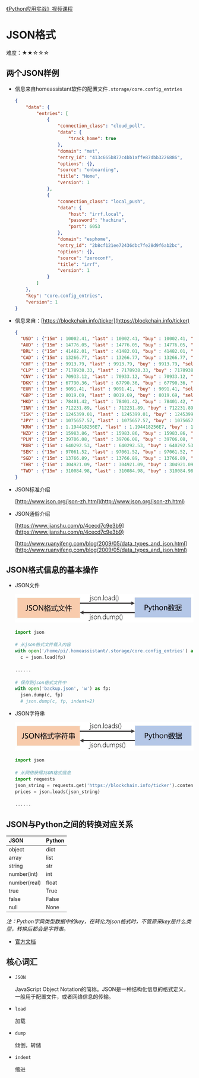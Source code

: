 [《Python应用实战》视频课程](https://study.163.com/course/courseMain.htm?courseId=1209533804&share=2&shareId=400000000624093)

# JSON格式

难度：★★☆☆☆

## 两个JSON样例

- 信息来自homeassistant软件的配置文件`.storage/core.config_entries`
    ```json
    {
        "data": {
            "entries": [
                {
                    "connection_class": "cloud_poll",
                    "data": {
                        "track_home": true
                    },
                    "domain": "met",
                    "entry_id": "413c665b877c4bb1affe87dbb3226886",
                    "options": {},
                    "source": "onboarding",
                    "title": "Home",
                    "version": 1
                },
                {
                    "connection_class": "local_push",
                    "data": {
                        "host": "irrf.local",
                        "password": "hachina",
                        "port": 6053
                    },
                    "domain": "esphome",
                    "entry_id": "2b8cf121ee72436dbc7fe28d9f6ab2bc",
                    "options": {},
                    "source": "zeroconf",
                    "title": "irrf",
                    "version": 1
                }
            ]
        },
        "key": "core.config_entries",
        "version": 1
    }
    ```

- 信息来自：[https://blockchain.info/ticker](https://blockchain.info/ticker)

    ```json
    {
      "USD" : {"15m" : 10002.41, "last" : 10002.41, "buy" : 10002.41, "sell" : 10002.41, "symbol" : "$"},
      "AUD" : {"15m" : 14776.05, "last" : 14776.05, "buy" : 14776.05, "sell" : 14776.05, "symbol" : "$"},
      "BRL" : {"15m" : 41482.01, "last" : 41482.01, "buy" : 41482.01, "sell" : 41482.01, "symbol" : "R$"},
      "CAD" : {"15m" : 13266.77, "last" : 13266.77, "buy" : 13266.77, "sell" : 13266.77, "symbol" : "$"},
      "CHF" : {"15m" : 9913.79, "last" : 9913.79, "buy" : 9913.79, "sell" : 9913.79, "symbol" : "CHF"},
      "CLP" : {"15m" : 7178938.33, "last" : 7178938.33, "buy" : 7178938.33, "sell" : 7178938.33, "symbol" : "$"},
      "CNY" : {"15m" : 70933.12, "last" : 70933.12, "buy" : 70933.12, "sell" : 70933.12, "symbol" : "¥"},
      "DKK" : {"15m" : 67790.36, "last" : 67790.36, "buy" : 67790.36, "sell" : 67790.36, "symbol" : "kr"},
      "EUR" : {"15m" : 9091.41, "last" : 9091.41, "buy" : 9091.41, "sell" : 9091.41, "symbol" : "€"},
      "GBP" : {"15m" : 8019.69, "last" : 8019.69, "buy" : 8019.69, "sell" : 8019.69, "symbol" : "£"},
      "HKD" : {"15m" : 78401.42, "last" : 78401.42, "buy" : 78401.42, "sell" : 78401.42, "symbol" : "$"},
      "INR" : {"15m" : 712231.89, "last" : 712231.89, "buy" : 712231.89, "sell" : 712231.89, "symbol" : "₹"},
      "ISK" : {"15m" : 1245399.01, "last" : 1245399.01, "buy" : 1245399.01, "sell" : 1245399.01, "symbol" : "kr"},
      "JPY" : {"15m" : 1075657.57, "last" : 1075657.57, "buy" : 1075657.57, "sell" : 1075657.57, "symbol" : "¥"},
      "KRW" : {"15m" : 1.194418256E7, "last" : 1.194418256E7, "buy" : 1.194418256E7, "sell" : 1.194418256E7, "symbol" : "₩"},
      "NZD" : {"15m" : 15983.86, "last" : 15983.86, "buy" : 15983.86, "sell" : 15983.86, "symbol" : "$"},
      "PLN" : {"15m" : 39706.08, "last" : 39706.08, "buy" : 39706.08, "sell" : 39706.08, "symbol" : "zł"},
      "RUB" : {"15m" : 640292.53, "last" : 640292.53, "buy" : 640292.53, "sell" : 640292.53, "symbol" : "RUB"},
      "SEK" : {"15m" : 97061.52, "last" : 97061.52, "buy" : 97061.52, "sell" : 97061.52, "symbol" : "kr"},
      "SGD" : {"15m" : 13766.89, "last" : 13766.89, "buy" : 13766.89, "sell" : 13766.89, "symbol" : "$"},
      "THB" : {"15m" : 304921.09, "last" : 304921.09, "buy" : 304921.09, "sell" : 304921.09, "symbol" : "฿"},
      "TWD" : {"15m" : 310084.98, "last" : 310084.98, "buy" : 310084.98, "sell" : 310084.98, "symbol" : "NT$"}
    }
    ```

- JSON标准介绍

  [http://www.json.org/json-zh.html](http://www.json.org/json-zh.html)

- JSON通俗介绍

  [https://www.jianshu.com/p/4cecd7c9e3b9](https://www.jianshu.com/p/4cecd7c9e3b9)

  [http://www.ruanyifeng.com/blog/2009/05/data_types_and_json.html](http://www.ruanyifeng.com/blog/2009/05/data_types_and_json.html)

## JSON格式信息的基本操作

- JSON文件

  ![JSON文件](images/jsonfile.JPG)

  ```python
  import json

  # 从json格式文件载入内容
  with open('/home/pi/.homeassistant/.storage/core.config_entries') as fp:
    c = json.load(fp)
  
  ......

  # 保存到json格式文件中
  with open('backup.json', 'w') as fp:
    json.dump(c, fp)
    # json.dump(c, fp, indent=2)
  ```

- JSON字符串

  ![JSON文件](images/jsonstring.JPG)

  ```python
  import json

  # 从网络获得JSON格式信息
  import requests
  json_string = requests.get('https://blockchain.info/ticker').content.decode()
  prices = json.loads(json_string)
  
  ......

  ```


## JSON与Python之间的转换对应关系

|**JSON**|**Python**|
| :-----| :---- |
|object|dict|
|array|list|
|string|str|
|number(int)|int|
|number(real)|float|
|true|True|
|false|False|
|null|None|

*注：Python字典类型数据中的key，在转化为json格式时，不管原来key是什么类型，转换后都会是字符串。*

- [官方文档](https://docs.python.org/3/library/json.html)


## 核心词汇

- `JSON`

  JavaScript Object Notation的简称。JSON是一种结构化信息的格式定义，一般用于配置文件，或者网络信息的传输。

- `load`

  加载

- `dump`

  倾倒，转储

- `indent`

  缩进
